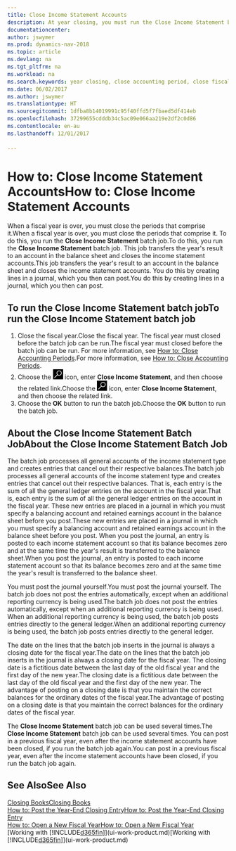 ```yaml
---
title: Close Income Statement Accounts
description: At year closing, you must run the Close Income Statement batch job to close the accounting periods that make up the fiscal year.
documentationcenter: 
author: jswymer
ms.prod: dynamics-nav-2018
ms.topic: article
ms.devlang: na
ms.tgt_pltfrm: na
ms.workload: na
ms.search.keywords: year closing, close accounting period, close fiscal year, bank account detailed trial balance
ms.date: 06/02/2017
ms.author: jswymer
ms.translationtype: HT
ms.sourcegitcommit: 1dfba8b14019991c95f40ffd5f7fbaed5df414eb
ms.openlocfilehash: 37299655cdddb34c5ac09e066aa219e2df2c0d86
ms.contentlocale: en-au
ms.lasthandoff: 12/01/2017

---
```

# <a name="how-to-close-income-statement-accounts"></a><span data-ttu-id="ff7d1-103">How to: Close Income Statement Accounts</span><span class="sxs-lookup"><span data-stu-id="ff7d1-103">How to: Close Income Statement Accounts</span></span>
<span data-ttu-id="ff7d1-104">When a fiscal year is over, you must close the periods that comprise it.</span><span class="sxs-lookup"><span data-stu-id="ff7d1-104">When a fiscal year is over, you must close the periods that comprise it.</span></span> <span data-ttu-id="ff7d1-105">To do this, you run the **Close Income Statement** batch job.</span><span class="sxs-lookup"><span data-stu-id="ff7d1-105">To do this, you run the **Close Income Statement** batch job.</span></span> <span data-ttu-id="ff7d1-106">This job transfers the year's result to an account in the balance sheet and closes the income statement accounts.</span><span class="sxs-lookup"><span data-stu-id="ff7d1-106">This job transfers the year's result to an account in the balance sheet and closes the income statement accounts.</span></span> <span data-ttu-id="ff7d1-107">You do this by creating lines in a journal, which you then can post.</span><span class="sxs-lookup"><span data-stu-id="ff7d1-107">You do this by creating lines in a journal, which you then can post.</span></span>

## <a name="to-run-the-close-income-statement-batch-job"></a><span data-ttu-id="ff7d1-108">To run the Close Income Statement batch job</span><span class="sxs-lookup"><span data-stu-id="ff7d1-108">To run the Close Income Statement batch job</span></span>
1. <span data-ttu-id="ff7d1-109">Close the fiscal year.</span><span class="sxs-lookup"><span data-stu-id="ff7d1-109">Close the fiscal year.</span></span> <span data-ttu-id="ff7d1-110">The fiscal year must closed before the batch job can be run.</span><span class="sxs-lookup"><span data-stu-id="ff7d1-110">The fiscal year must closed before the batch job can be run.</span></span> <span data-ttu-id="ff7d1-111">For more information, see [How to: Close Accounting Periods](year-close-account-periods.md).</span><span class="sxs-lookup"><span data-stu-id="ff7d1-111">For more information, see [How to: Close Accounting Periods](year-close-account-periods.md).</span></span>
2. <span data-ttu-id="ff7d1-112">Choose the ![Search for Page or Report](media/ui-search/search_small.png "Search for Page or Report icon") icon, enter **Close Income Statement**, and then choose the related link.</span><span class="sxs-lookup"><span data-stu-id="ff7d1-112">Choose the ![Search for Page or Report](media/ui-search/search_small.png "Search for Page or Report icon") icon, enter **Close Income Statement**, and then choose the related link.</span></span>
3. <span data-ttu-id="ff7d1-113">Choose the **OK** button to run the batch job.</span><span class="sxs-lookup"><span data-stu-id="ff7d1-113">Choose the **OK** button to run the batch job.</span></span>

## <a name="about-the-close-income-statement-batch-job"></a><span data-ttu-id="ff7d1-114">About the Close Income Statement Batch Job</span><span class="sxs-lookup"><span data-stu-id="ff7d1-114">About the Close Income Statement Batch Job</span></span>
<span data-ttu-id="ff7d1-115">The batch job processes all general accounts of the income statement type and creates entries that cancel out their respective balances.</span><span class="sxs-lookup"><span data-stu-id="ff7d1-115">The batch job processes all general accounts of the income statement type and creates entries that cancel out their respective balances.</span></span> <span data-ttu-id="ff7d1-116">That is, each entry is the sum of all the general ledger entries on the account in the fiscal year.</span><span class="sxs-lookup"><span data-stu-id="ff7d1-116">That is, each entry is the sum of all the general ledger entries on the account in the fiscal year.</span></span> <span data-ttu-id="ff7d1-117">These new entries are placed in a journal in which you must specify a balancing account and retained earnings account in the balance sheet before you post.</span><span class="sxs-lookup"><span data-stu-id="ff7d1-117">These new entries are placed in a journal in which you must specify a balancing account and retained earnings account in the balance sheet before you post.</span></span> <span data-ttu-id="ff7d1-118">When you post the journal, an entry is posted to each income statement account so that its balance becomes zero and at the same time the year's result is transferred to the balance sheet.</span><span class="sxs-lookup"><span data-stu-id="ff7d1-118">When you post the journal, an entry is posted to each income statement account so that its balance becomes zero and at the same time the year's result is transferred to the balance sheet.</span></span>

<span data-ttu-id="ff7d1-119">You must post the journal yourself.</span><span class="sxs-lookup"><span data-stu-id="ff7d1-119">You must post the journal yourself.</span></span> <span data-ttu-id="ff7d1-120">The batch job does not post the entries automatically, except when an additional reporting currency is being used.</span><span class="sxs-lookup"><span data-stu-id="ff7d1-120">The batch job does not post the entries automatically, except when an additional reporting currency is being used.</span></span> <span data-ttu-id="ff7d1-121">When an additional reporting currency is being used, the batch job posts entries directly to the general ledger.</span><span class="sxs-lookup"><span data-stu-id="ff7d1-121">When an additional reporting currency is being used, the batch job posts entries directly to the general ledger.</span></span>

<span data-ttu-id="ff7d1-122">The date on the lines that the batch job inserts in the journal is always a closing date for the fiscal year.</span><span class="sxs-lookup"><span data-stu-id="ff7d1-122">The date on the lines that the batch job inserts in the journal is always a closing date for the fiscal year.</span></span> <span data-ttu-id="ff7d1-123">The closing date is a fictitious date between the last day of the old fiscal year and the first day of the new year.</span><span class="sxs-lookup"><span data-stu-id="ff7d1-123">The closing date is a fictitious date between the last day of the old fiscal year and the first day of the new year.</span></span> <span data-ttu-id="ff7d1-124">The advantage of posting on a closing date is that you maintain the correct balances for the ordinary dates of the fiscal year.</span><span class="sxs-lookup"><span data-stu-id="ff7d1-124">The advantage of posting on a closing date is that you maintain the correct balances for the ordinary dates of the fiscal year.</span></span>

<span data-ttu-id="ff7d1-125">The **Close Income Statement** batch job can be used several times.</span><span class="sxs-lookup"><span data-stu-id="ff7d1-125">The **Close Income Statement** batch job can be used several times.</span></span> <span data-ttu-id="ff7d1-126">You can post in a previous fiscal year, even after the income statement accounts have been closed, if you run the batch job again.</span><span class="sxs-lookup"><span data-stu-id="ff7d1-126">You can post in a previous fiscal year, even after the income statement accounts have been closed, if you run the batch job again.</span></span>

## <a name="see-also"></a><span data-ttu-id="ff7d1-127">See Also</span><span class="sxs-lookup"><span data-stu-id="ff7d1-127">See Also</span></span>
[<span data-ttu-id="ff7d1-128">Closing Books</span><span class="sxs-lookup"><span data-stu-id="ff7d1-128">Closing Books</span></span>](year-close-books.md)  
[<span data-ttu-id="ff7d1-129">How to: Post the Year-End Closing Entry</span><span class="sxs-lookup"><span data-stu-id="ff7d1-129">How to: Post the Year-End Closing Entry</span></span>](year-how-post-year-end-close-entry.md)  
[<span data-ttu-id="ff7d1-130">How to: Open a New Fiscal Year</span><span class="sxs-lookup"><span data-stu-id="ff7d1-130">How to: Open a New Fiscal Year</span></span>](finance-how-open-new-fiscal-year.md)  
<span data-ttu-id="ff7d1-131">[Working with [!INCLUDE[d365fin](includes/d365fin_md.md)]](ui-work-product.md)</span><span class="sxs-lookup"><span data-stu-id="ff7d1-131">[Working with [!INCLUDE[d365fin](includes/d365fin_md.md)]](ui-work-product.md)</span></span>

